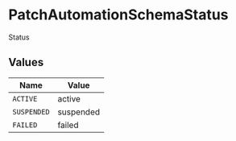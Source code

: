 # PatchAutomationSchemaStatus

Status


## Values

| Name        | Value       |
| ----------- | ----------- |
| `ACTIVE`    | active      |
| `SUSPENDED` | suspended   |
| `FAILED`    | failed      |